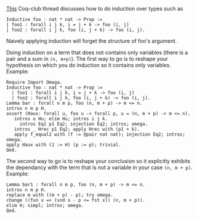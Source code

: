 [This](http://article.gmane.org/gmane.science.mathematics.logic.coq.club/1240) Coq-club thread discusses how to do induction over types such as

    Inductive foo : nat * nat -> Prop :=
    | foo1 : forall i j k, i = j + k -> foo (i, j)
    | foo2 : forall i j k, foo (i, j + k) -> foo (i, j).

Naively applying induction will forget the structure of foo's argument.

Doing induction on a term that does not contains only variables (there is a pair and a sum in `(n, m+p)`). The first way to go is to reshape your hypothesis on which you do induction so it contains only variables. Example:

    Require Import Omega.
    Inductive foo : nat * nat -> Prop :=
      | foo1 : forall i j k, i = j + k -> foo (i, j)
      | foo2 : forall i j k, foo (i, j + k) -> foo (i, j).
    Lemma bar : forall n m p, foo (n, m + p) -> m <= n.
    intros n m p H.
    assert (Haux: forall u, foo u -> forall p, u = (n, m + p) -> m <= n).
       intros u Hu; elim Hu; intros i j k.
         intros Eq1 p1 Eq2; injection Eq2; intros; omega.
       intros _ Hrec p1 Eq2; apply Hrec with (p1 + k).
       apply f_equal2 with (f := @pair nat nat); injection Eq2; intros; omega.
    apply Haux with (1 := H) (p := p); trivial.
    Qed.

The second way to go is to reshape your conclusion so it explicitly exhibits the dependancy with the term that is not a variable in your case `(n, m + p)`. Example:

    Lemma bar1 : forall n m p, foo (n, m + p) -> m <= n.
    intros n m p H.
    replace m with ((m + p) - p); try omega.
    change ((fun x => (snd x - p <= fst x)) (n, m + p)).
    elim H; simpl; intros; omega.
    Qed.
